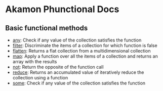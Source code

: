 # Akamon Phunctional Docs

## Basic functional methods

 * [any](functions/any.md): Check if any value of the collection satisfies the function  
 * [filter](functions/filter.md): Discriminate the items of a collection for which function is false 
 * [flatten](functions/flatten.md): Returns a flat collection from a multidimensional collection 
 * [map](functions/map.md): Apply a function over all the items of a collection and returns an array with the results
 * [not](functions/not.md): Return the opposite of the function call 
 * [reduce](functions/reduce.md): Returns an accumulated value of iteratively reduce the collection using a function
 * [some](functions/some.md): Check if any value of the collection satisfies the function  
